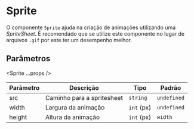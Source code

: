 # Sprite

O componente `Sprite` ajuda na criação de animações utilizando uma *SpriteSheet*. É recomendado que se utilize este componente no lugar de arquivos `.gif` por este ter um desempenho melhor.

<!-- @example ./example/Example.html -->

## Parâmetros

<Sprite ...props />

| Parâmetro   | Descrição                         | Tipo               | Padrão        |
|-------------|-----------------------------------|--------------------|---------------|
| src         | Caminho para a spritesheet       | `string`            | `undefined`   |
| width       | Largura da animação              | `int` (px)          | `undefined`   |
| height      | Altura da animação               | `int` (px)          | `width`       |